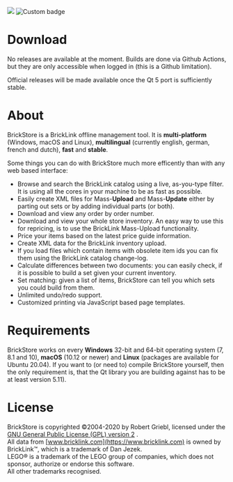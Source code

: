 ![](https://github.com/rgriebl/brickstore/workflows/QMake%20Build%20Matrix/badge.svg)
![Custom badge](https://img.shields.io/endpoint?url=https%3A%2F%2Fbrickforge.de%2Fbrickstore-data%2Fdatabase-last-update.py)

Download
========
No releases are available at the moment. Builds are done via Github Actions, but they are only accessible when logged in (this is a Github limitation).

Official releases will be made available once the Qt 5 port is sufficiently stable.

About
=====
BrickStore is a BrickLink offline management tool. It is **multi-platform** (Windows, macOS and Linux), **multilingual** (currently english, german, french and dutch), **fast** and **stable**.

Some things you can do with BrickStore much more efficently than with any web based interface:

*   Browse and search the BrickLink catalog using a live, as-you-type filter. It is using all the cores in your machine to be as fast as possible.
*   Easily create XML files for Mass-**Upload** and Mass-**Update** either by parting out sets or by adding individual parts (or both).
*   Download and view any order by order number.
*   Download and view your whole store inventory. An easy way to use this for repricing, is to use the BrickLink Mass-Upload functionality.
*   Price your items based on the latest price guide information.
*   Create XML data for the BrickLink inventory upload.
*   If you load files which contain items with obsolete item ids you can fix them using the BrickLink catalog change-log.
*   Calculate differences between two documents: you can easily check, if it is possible to build a set given your current inventory.
*   Set matching: given a list of items, BrickStore can tell you which sets you could build from them.
*   Unlimited undo/redo support.
*   Customized printing via JavaScript based page templates.

Requirements
============
BrickStore works on every **Windows** 32-bit and 64-bit operating system (7, 8.1 and 10), **macOS** (10.12 or newer) and **Linux** (packages are available for Ubuntu 20.04). If you want to (or need to) compile BrickStore yourself, then the only requirement is, that the Qt library you are building against has to be at least version 5.11).

License
=======
BrickStore is copyrighted &copy;2004-2020 by Robert Griebl, licensed under the [GNU General Public License (GPL) version 2](http://www.fsf.org/licensing/licenses/gpl.html#SEC1) .  
All data from [www.bricklink.com](https://www.bricklink.com) is owned by BrickLink&trade;, which is a trademark of Dan Jezek.  
LEGO&reg; is a trademark of the LEGO group of companies, which does not sponsor, authorize or endorse this software.  
All other trademarks recognised.
